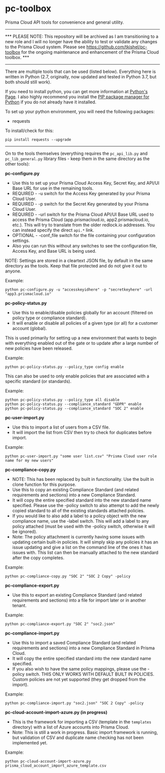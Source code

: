 # pc-toolbox

Prisma Cloud API tools for convenience and general utility.
************************
*** PLEASE NOTE: This repository will be archived as I am transitioning to a new role and I will no longer have the ability to test or validate any changes to the Prisma Cloud system.  Please see https://github.com/tkishel/pc-toolbox for the ongoing maintenance and enhancement of the Prisma Cloud toolbox. ***
************************

There are multiple tools that can be used (listed below). Everything here is written in Python (2.7, originally, now updated and tested in Python 3.7, but both should still work).

If you need to install python, you can get more information at [Python's Page](https://www.python.org/). I also highly recommend you install the [PIP package manager for Python](https://pypi.python.org/pypi/pip) if you do not already have it installed.

To set up your python environment, you will need the following packages:
- requests

To install/check for this:
```
pip install requests --upgrade
```

------------------------------------------------------------------

On to the tools themselves (everything requires the `pc_api_lib.py` and `pc_lib_general.py` library files - keep them in the same directory as the other tools):

**pc-configure.py**
- Use this to set up your Prisma Cloud Access Key, Secret Key, and API/UI Base URL for use in the remaining tools.
- REQUIRED - -u switch for the Access Key generated by your Prisma Cloud User.
- REQUIRED - -p switch for the Secret Key generated by your Prisma Cloud User.
- REQUIRED - -url switch for the Prisma Cloud API/UI Base URL used to access the Prisma Cloud (app.prismacloud.io, app2.prismacloud.io, etc.). This will try to translate from the older redlock.io addresses. You can instead specify the direct `api.*` link.
- OPTIONAL - -conf_file switch for the file containing your configuration settings.
- Also you can run this without any switches to see the configuration file, Access Key, and Base URL is being used.

NOTE: Settings are stored in a cleartext JSON file, by default in the same directory as the tools. Keep that file protected and do not give it out to anyone.

Example:
```
python pc-configure.py -u "accesskeyidhere" -p "secretkeyhere" -url "app3.prismacloud.io"
```

**pc-policy-status.py**
- Use this to enable/disable policies globally for an account (filtered on policy type or compliance standard).
- It will enable or disable all policies of a given type (or all) for a customer account (global).

This is used primarily for setting up a new environment that wants to begin with everything enabled out of the gate or to update after a large number of new policies have been released.

Example:
```
python pc-policy-status.py --policy_type config enable
```

This can also be used to only enable policies that are associated with a specific standard (or standards).

Example:
```
python pc-policy-status.py --policy_type all disable
python pc-policy-status.py --compliance_standard "GDPR" enable
python pc-policy-status.py --compliance_standard "SOC 2" enable
```

**pc-user-import.py**
- Use this to import a list of users from a CSV file.
- It will import the list from CSV then try to check for duplicates before import.

Example:
```
python pc-user-import.py "some user list.csv" "Prisma Cloud user role name for my new users"
```

**pc-compliance-copy.py**
- NOTE: This has been replaced by built in functionality. Use the built in clone function for this purpose.
- Use this to copy an existing Compliance Standard (and related requirements and sections) into a new Compliance Standard.
- It will copy the entire specified standard into the new standard name specified. Please use the -policy switch to also attempt to add the newly copied standard to all of the existing standards attached policies.
- If you would like to also add a label to a policy object with the new compliance name, use the -label switch. This will add a label to any policy attached (must be used with the -policy switch, otherwise it will be ignored).
- Note: The policy attachment is currently having some issues with updating certain built-in policies. It will simply skip any policies it has an issue updating and give a list on the command line of the ones it has issues with. This list can then be manually attached to the new standard after the copy completes.

Example:
```
python pc-compliance-copy.py "SOC 2" "SOC 2 Copy" -policy
```

**pc-compliance-export.py**
- Use this to export an existing Compliance Standard (and related requirements and sections) into a file for import later or in another tenant.

Example:
```
python pc-compliance-export.py "SOC 2" "soc2.json"
```

**pc-compliance-import.py**
- Use this to import a saved Compliance Standard (and related requirements and sections) into a new Compliance Standard in Prisma Cloud.
- It will copy the entire specified standard into the new standard name specified.
- If you also wish to have the same policy mappings, please use the -policy switch. THIS ONLY WORKS WITH DEFAULT BUILT IN POLICIES. Custom policies are not yet supported (they get dropped from the import).

Example:
```
python pc-compliance-import.py "soc2.json" "SOC 2 Copy" -policy
```

**pc-cloud-account-import-azure.py (in progress)**
- This is the framework for importing a CSV (template in the `templates` directory) with a list of Azure accounts into Prisma Cloud.
- Note: This is still a work in progress. Basic import framework is running, but validation of CSV and duplicate name checking has not been implemented yet.

Example:
```
python pc-cloud-account-import-azure.py prisma_cloud_account_import_azure_template.csv
```
